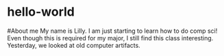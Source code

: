 # hello-world

#About me 
My name is Lilly. I am just starting to learn how to do comp sci! Even though this is required for my major, I still find this class interesting. Yesterday, we looked at old computer artifacts. 
